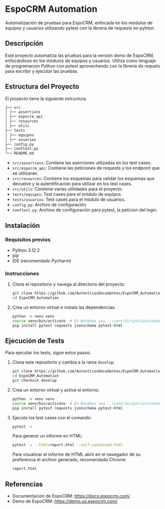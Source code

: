 # EspoCRM Automation

Automatización de pruebas para EspoCRM, enfocada en los módulos de equipos y usuarios utilizando
pytest con la libreria de requests en pyhton.

## Descripción

Este proyecto automatiza las pruebas para la versión demo de EspoCRM, enfocándose en los módulos de equipos y usuarios.
Utiliza como lenguaje de programacion Python con pytest aprovechando con la libreria de requets para escribir y ejecutar
las pruebas.

## Estructura del Proyecto

El proyecto tiene la siguiente estructura:

```bash 
├── src
│ ├── assertions
│ ├── espocrm_api
│ ├── resources
│ ├── utils
├── tests
│ ├── equipos
│ ├── usuarios
├── config.py
├── conftest.py
└── README.md
```

- `src/assertions`: Contiene las aserciones utilizadas en los test cases.
- `src/espocrm_api`: Contiene las peticiones de requests y los endpoint que se utilizaran.
- `src/resources`: Contiene los esquemas para validar los esquemas que devuelve y la autentificacion para utilizar en
  los test cases.
- `src/utils`: Contiene varias utilidades para el proyecto.
- `tests/equipos`: Test cases para el módulo de equipos.
- `tests/usuarios`: Test cases para el módulo de usuarios.
- `config.py`: Archivo de configuración.
- `conftest.py`: Archivo de configuración para pytest, la peticion del login.

## Instalación

### Requisitos previos

- Python 3.12.2
- pip
- IDE (recomendado Pycharm)

### Instrucciones

1. Clona el repositorio y navega al directorio del proyecto:

    ```bash
    git clone https://github.com/AutenticosDecadentes/EspoCRM_Automation.git
    cd EspoCRM_Automation
    ```

2. Crea un entorno virtual e instala las dependencias:

    ```bash
    python -m venv venv
    source venv/bin/activate  # En Windows usa `.\venv\Scripts\activate`
    pip install pytest requests jsonschema pytest-html
    ```

## Ejecución de Tests

Para ejecutar los tests, sigue estos pasos:

1. Clona este repositorio y cambia a la rama `develop`:
    ```bash
    git clone https://github.com/AutenticosDecadentes/EspoCRM_Automation.git
    cd EspoCRM_Automation
    git checkout develop
    ```

2. Crea un entorno virtual y activa el entorno:
    ```bash
    python -m venv venv
    source venv/bin/activate  # En Windows usa `.\venv\Scripts\activate`
    pip install pytest requests jsonschema pytest-html
    ```

3. Ejecuta los test cases con el comando:
    ```bash
    pytest -v
    ```

   Para generar un informe en HTML:
    ```bash
    pytest -v --html=report.html --self-contained-html
    ```
   Para visualizar el informe de HTML abrir en el navegador de su preferencia el archivo generado, recomendado Chrome:
    ```bash
    report.html
    ```

## Referencias

- Documentacion de EspoCRM: https://docs.espocrm.com/
- Demo de EspoCRM: https://demo.us.espocrm.com/
